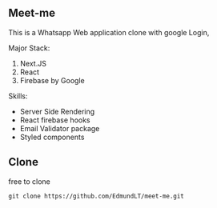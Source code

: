 ## Meet-me
This is a Whatsapp Web application clone with google Login,

Major Stack:
1. Next.JS
2. React
3. Firebase by Google

Skills:
- Server Side Rendering
- React firebase hooks
- Email Validator package
- Styled components

## Clone


free to clone
```
git clone https://github.com/EdmundLT/meet-me.git
```